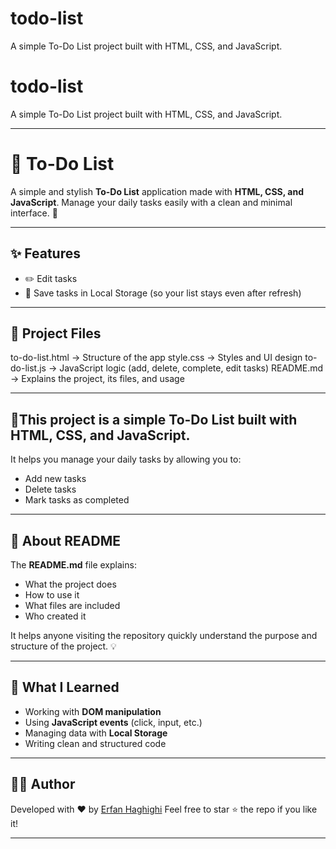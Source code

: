 # todo-list
A simple To-Do List project built with HTML, CSS, and JavaScript.
# todo-list
A simple To-Do List project built with HTML, CSS, and JavaScript.


---

# 📝 To-Do List

A simple and stylish **To-Do List** application made with **HTML, CSS, and JavaScript**.
Manage your daily tasks easily with a clean and minimal interface. 🚀

---

## ✨ Features

* ✏️ Edit tasks
* 💾 Save tasks in Local Storage (so your list stays even after refresh)

---

## 📂 Project Files

to-do-list.html   → Structure of the app
style.css    → Styles and UI design
to-do-list.js    → JavaScript logic (add, delete, complete, edit tasks)
README.md    → Explains the project, its files, and usage

---

## 📖This project is a simple To-Do List built with HTML, CSS, and JavaScript.
It helps you manage your daily tasks by allowing you to:

* Add new tasks  
* Delete tasks  
* Mark tasks as completed


 ---

## 📖 About README

The **README.md** file explains:

* What the project does
* How to use it
* What files are included
* Who created it

It helps anyone visiting the repository quickly understand the purpose and structure of the project. 💡

---

## 🎯 What I Learned

* Working with **DOM manipulation**
* Using **JavaScript events** (click, input, etc.)
* Managing data with **Local Storage**
* Writing clean and structured code

---

## 👨‍💻 Author

Developed with ❤️ by [Erfan Haghighi](https://github.com/Erfanhg09)
Feel free to star ⭐ the repo if you like it!

---



